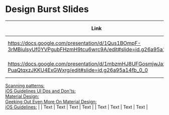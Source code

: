 # Design Burst Slides


| Link | Description | Added by | Other resources
| -------- | -------- | -------- | -------- |
|   https://docs.google.com/presentation/d/1Qus1BOmpF-3rMBiulsyUf0YVPgubFHzmH9tcu6wrc9A/edit#slide=id.g26a95a14fb_0_0   | Week 1 - Design Patterns    |  @bobbysebolao     |     |
|   https://docs.google.com/presentation/d/1mbzmHJ8UFGosmjwJaxOSJl-PuaQtqxzJKKU4ExGWxrg/edit#slide=id.g26a95a14fb_0_0   | Week 2 - Layout and Spacing     | @bobbysebolao     |   [Rule of thirds:](https://designmodo.com/rule-thirds-grid-outline/)  
[Scanning patterns:](https://www.nngroup.com/articles/f-shaped-pattern-reading-web-content/ )  
[iOS Guidelines UI Dos and Don'ts:](https://developer.apple.com/design/human-interface-guidelines/ios/visual-design/adaptivity-and-layout/ )  
[Material Design:](https://material.io/design/layout/spacing-methods.html#spacing )  
[Geeking Out Even More On Material Design:](https://material.io/design/layout/understanding-layout.html#  )  
[iOS Guidelines:](https://developer.apple.com/design/human-interface-guidelines/ios/visual-design/adaptivity-and-layout/)  |
|   Text   | Text     | Text     |   Text   |
|   Text   | Text     | Text     |  Text   |
